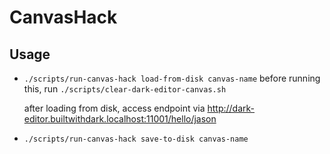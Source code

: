 # CanvasHack

## Usage

- `./scripts/run-canvas-hack load-from-disk canvas-name`
  before running this, run
  `./scripts/clear-dark-editor-canvas.sh`

  after loading from disk, access endpoint via
  http://dark-editor.builtwithdark.localhost:11001/hello/jason

- `./scripts/run-canvas-hack save-to-disk canvas-name`
